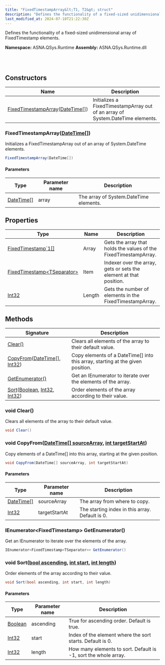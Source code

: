 ```yaml
---
title: "FixedTimestampArray&lt;T1, T2&gt; struct"
description: "Defines the functionality of a fixed-sized unidimensional array of FixedTimestamp elements. "
last_modified_at: 2024-07-10T21:22:30Z
---
```


Defines the functionality of a fixed-sized unidimensional array of FixedTimestamp elements.

**Namespace:** ASNA.QSys.Runtime
**Assembly:** ASNA.QSys.Runtime.dll

<br>
<br>

## Constructors

| Name | Description |
| --- | --- |
| [FixedTimestampArray](#fixedtimestamparraydatetime)([DateTime\[\]](https://docs.microsoft.com/en-us/dotnet/api/system.datetime)) | Initializes a FixedTimestampArray out of an array of System.DateTime elements.

### FixedTimestampArray([DateTime\[\]](https://docs.microsoft.com/en-us/dotnet/api/system.datetime))

Initializes a FixedTimestampArray out of an array of System.DateTime elements.

```cs
FixedTimestampArray(DateTime[])
```

#### Parameters

| Type | Parameter name | Description
| --- | --- | ---
| [DateTime\[\]](https://docs.microsoft.com/en-us/dotnet/api/system.datetime) | array | The array of System.DateTime elements.

## Properties

| Type | Name | Description
| --- | --- | --- 
| [FixedTimestamp`1\[\]](/reference/runtime/qsys-runtime/fixed-timestamp-1.html) | Array | Gets the array that holds the values of the FixedTimestampArray. |
| [FixedTimestamp\<TSeparator\>](/reference/runtime/qsys-runtime/fixed-timestamp-1.html) | Item | Indexer over the array, gets or sets the element at that position. |
| [Int32](https://learn.microsoft.com/en-us/dotnet/csharp/language-reference/builtin-types/integral-numeric-types) | Length | Gets the number of elements in the FixedTimestampArray. |

## Methods

| Signature | Description |
| --- | --- |
| [Clear()](#void-clear) | Clears all elements of the array to their default value.
| [CopyFrom](#void-copyfromdatetime--sourcearray-int-targetstartat)([DateTime\[\]](https://docs.microsoft.com/en-us/dotnet/api/system.datetime), [Int32](https://docs.microsoft.com/en-us/dotnet/api/system.int32)) | Copy elements of a DateTime[] into this array, starting at the given position.
| [GetEnumerator()](#ienumerator-fixedtimestamp-tseparator--getenumerator) | Get an IEnumerator to iterate over the elements of the array.
| [Sort](#void-sortbool-ascending-int-start-int-length)([Boolean](https://docs.microsoft.com/en-us/dotnet/api/system.boolean), [Int32](https://docs.microsoft.com/en-us/dotnet/api/system.int32), [Int32](https://docs.microsoft.com/en-us/dotnet/api/system.int32)) | Order elements of the array according to their value.

### void Clear()

Clears all elements of the array to their default value.

```cs
void Clear()
```

### void CopyFrom([DateTime\[\] sourceArray](https://docs.microsoft.com/en-us/dotnet/api/system.datetime), [int targetStartAt](https://learn.microsoft.com/en-us/dotnet/csharp/language-reference/builtin-types/integral-numeric-types))

Copy elements of a DateTime[] into this array, starting at the given position.

```cs
void CopyFrom(DateTime[] sourceArray, int targetStartAt)
```

#### Parameters

| Type | Parameter name | Description
| --- | --- | ---
| [DateTime\[\]](https://docs.microsoft.com/en-us/dotnet/api/system.datetime) | sourceArray | The array from where to copy.
| [Int32](https://docs.microsoft.com/en-us/dotnet/api/system.int32) | targetStartAt | The starting index in this array. Default is 0.

### IEnumerator<FixedTimestamp<TSeparator>> GetEnumerator()

Get an IEnumerator to iterate over the elements of the array.

```cs
IEnumerator<FixedTimestamp<TSeparator>> GetEnumerator()
```

### void Sort([bool ascending](https://docs.microsoft.com/en-us/dotnet/api/system.boolean), [int start](https://learn.microsoft.com/en-us/dotnet/csharp/language-reference/builtin-types/integral-numeric-types), [int length](https://learn.microsoft.com/en-us/dotnet/csharp/language-reference/builtin-types/integral-numeric-types))

Order elements of the array according to their value.

```cs
void Sort(bool ascending, int start, int length)
```

#### Parameters

| Type | Parameter name | Description
| --- | --- | ---
| [Boolean](https://docs.microsoft.com/en-us/dotnet/api/system.boolean) | ascending | True for ascending order. Default is true.
| [Int32](https://docs.microsoft.com/en-us/dotnet/api/system.int32) | start | Index of the element where the sort starts. Default is 0.
| [Int32](https://docs.microsoft.com/en-us/dotnet/api/system.int32) | length | How many elements to sort. Default is -1, sort the whole array.
